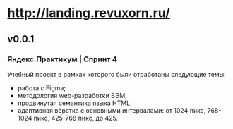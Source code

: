 # http://landing.revuxorn.ru/

## v0.0.1

### Яндекс.Практикум | Спринт 4

Учебный проект в рамках которого были отработаны следующие темы:
- работа с Figma;
- методология web-разработки БЭМ;
- продвинутая семантика языка HTML;
- адаптивная вёрстка с основными интервалами: от 1024 пикс, 768-1024 пикс, 425-768 пикс, до 425.
